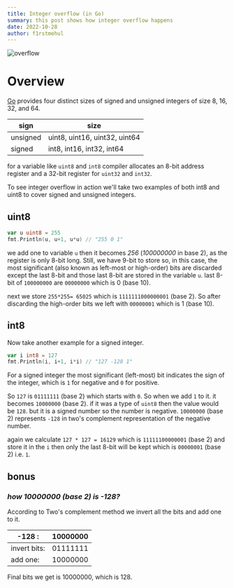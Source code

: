 ```yaml
---
title: Integer overflow (in Go)
summary: this post shows how integer overflow happens
date: 2022-10-28
author: f1rstmehul
---
```


![overflow](https://upload.wikimedia.org/wikipedia/commons/5/53/Odometer_rollover.jpg)

# Overview

[Go](go.dev) provides four distinct sizes of signed and unsigned integers of size 8, 16, 32, and 64.

| sign     | size                          |
| -------- | ----------------------------- |
| unsigned | uint8, uint16, uint32, uint64 |
| signed   | int8, int16, int32, int64     |

for a variable like `uint8` and `int8` compiler allocates an 8-bit address register and a 32-bit register for `uint32` and `int32`.

To see integer overflow in action we'll take two examples of both int8 and uint8 to cover signed and unsigned integers.

## uint8

```Go
var u uint8 = 255
fmt.Println(u, u+1, u*u) // "255 0 1"
```

we add one to variable `u` then it becomes _256_ (_100000000_ in base 2), as the register is only 8-bit long. Still, we have 9-bit to store so, in this case, the most significant (also known as left-most or high-order) bits are discarded except the last 8-bit and those last 8-bit are stored in the variable `u`. last 8-bit of `100000000` are `00000000` which is 0 (base 10).

next we store `255*255= 65025` which is `1111111000000001` (base 2). So after discarding the high-order bits we left with `00000001` which is 1 (base 10).

## int8

Now take another example for a signed integer.

```Go
var i int8 = 127
fmt.Println(i, i+1, i*i) // "127 -128 1"
```

For a signed integer the most significant (left-most) bit indicates the sign of the integer, which is `1` for negative and `0` for positive.

So `127` is `01111111` (base 2) which starts with `0`. So when we add `1` to it. it becomes `10000000` (base 2).
if it was a type of `uint8` then the value would be `128`. but it is a signed number so the number is negative. `10000000` (base 2) represents `-128` in two's complement representation of the negative number.

again we calculate `127 * 127 = 16129` which is `11111100000001` (base 2) and store it in the `i` then only the last 8-bit will be kept which is `00000001` (base 2) i.e. `1`.

## bonus

### **_how 10000000 (base 2) is -128?_**

According to Two's complement method we invert all the bits and add one to it.

| -128 :       | 10000000 |
| ------------ | -------- |
| invert bits: | 01111111 |
| add one:     | 10000000 |

Final bits we get is 10000000, which is 128.
